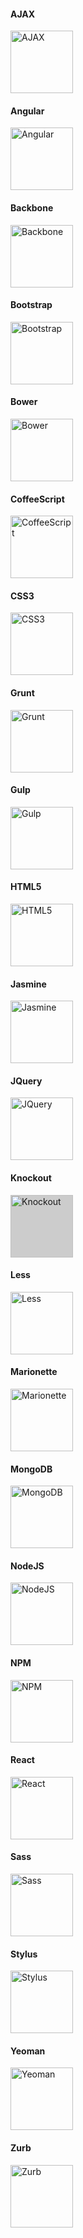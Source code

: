 #### AJAX
<img src="https://cdn.rawgit.com/prplx/svg-logos/master/svg/ajax.svg" alt="AJAX" width="100px" />

#### Angular
<img src="https://cdn.rawgit.com/prplx/svg-logos/master/svg/angular.svg" alt="Angular" width="100px" />

#### Backbone
<img src="https://cdn.rawgit.com/prplx/svg-logos/master/svg/backbone.svg" alt="Backbone" width="100px" />

#### Bootstrap
<img src="https://cdn.rawgit.com/prplx/svg-logos/master/svg/bootstrap.svg" alt="Bootstrap" width="100px" />

#### Bower
<img src="https://cdn.rawgit.com/prplx/svg-logos/master/svg/bower.svg" alt="Bower" width="100px" />

#### CoffeeScript
<img src="https://cdn.rawgit.com/prplx/svg-logos/master/svg/coffeescript.svg" alt="CoffeeScript" width="100px" />

#### CSS3
<img src="https://cdn.rawgit.com/prplx/svg-logos/master/svg/css3.svg" alt="CSS3" width="100px" />

#### Grunt
<img src="https://cdn.rawgit.com/prplx/svg-logos/master/svg/grunt.svg" alt="Grunt" width="100px" />

#### Gulp
<img src="https://cdn.rawgit.com/prplx/svg-logos/master/svg/gulp.svg" alt="Gulp" width="100px" />

#### HTML5
<img src="https://cdn.rawgit.com/prplx/svg-logos/master/svg/html5.svg" alt="HTML5" width="100px" />

#### Jasmine
<img src="https://cdn.rawgit.com/prplx/svg-logos/master/svg/jasmine.svg" alt="Jasmine" width="100px" />

#### JQuery
<img src="https://cdn.rawgit.com/prplx/svg-logos/master/svg/jquery.svg" alt="JQuery" width="100px" />

#### Knockout
<img src="https://cdn.rawgit.com/prplx/svg-logos/master/svg/knockoutjs.svg" alt="Knockout" width="100px" style="background-color:#cccccc !important;"/>

#### Less
<img src="https://cdn.rawgit.com/prplx/svg-logos/master/svg/less.svg" alt="Less" width="100px" />

#### Marionette
<img src="https://cdn.rawgit.com/prplx/svg-logos/master/svg/marionette.svg" alt="Marionette" width="100px" />

#### MongoDB
<img src="https://cdn.rawgit.com/prplx/svg-logos/master/svg/mongodb.svg" alt="MongoDB" width="100px" />

#### NodeJS
<img src="https://cdn.rawgit.com/prplx/svg-logos/master/svg/nodejs.svg" alt="NodeJS" width="100px" />

#### NPM
<img src="https://cdn.rawgit.com/prplx/svg-logos/master/svg/npm.svg" alt="NPM" width="100px" />

#### React
<img src="https://cdn.rawgit.com/prplx/svg-logos/master/svg/react.svg" alt="React" width="100px" />

#### Sass
<img src="https://cdn.rawgit.com/prplx/svg-logos/master/svg/sass.svg" alt="Sass" width="100px" />

#### Stylus
<img src="https://cdn.rawgit.com/prplx/svg-logos/master/svg/stylus.svg" alt="Stylus" width="100px" />

#### Yeoman
<img src="https://cdn.rawgit.com/prplx/svg-logos/master/svg/yeoman.svg" alt="Yeoman" width="100px" />

#### Zurb
<img src="https://cdn.rawgit.com/prplx/svg-logos/master/svg/zurb.svg" alt="Zurb" width="100px" />
